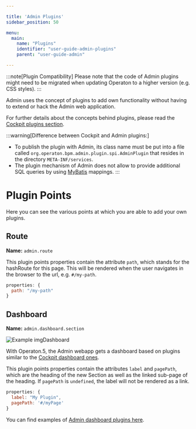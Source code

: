 ```yaml
---

title: 'Admin Plugins'
sidebar_position: 50

menu:
  main:
    name: "Plugins"
    identifier: "user-guide-admin-plugins"
    parent: "user-guide-admin"

---
```


:::note[Plugin Compatibility]
  Please note that the code of Admin plugins might need to be migrated when updating Operaton to a higher version (e.g. CSS styles).
:::

Admin uses the concept of plugins to add own functionality without having to extend or hack the Admin web application.

For further details about the concepts behind plugins, please read the [Cockpit plugins section](../cockpit/extend/plugins.md).

:::warning[Difference between Cockpit and Admin plugins:]
  * To publish the plugin with Admin, its class name must be put into a file called ```org.operaton.bpm.admin.plugin.spi.AdminPlugin``` that resides in the directory ```META-INF/services```.
  * The plugin mechanism of Admin does not allow to provide additional SQL queries by using [MyBatis](http://www.mybatis.org/) mappings.
:::


# Plugin Points

Here you can see the various points at which you are able to add your own plugins.

## Route
**Name:** `admin.route`

This plugin points properties contain the attribute `path`, which stands for the hashRoute for this page. This will be rendered when the user navigates in the browser to the url, e.g. `#/my-path`.

```Javascript
properties: {
  path: "/my-path"
}
```

## Dashboard

**Name:** `admin.dashboard.section`

![Example img](./img/admin-start-page-view.png)Dashboard

With Operaton.5, the Admin webapp gets a dashboard based on plugins similar to the [Cockpit dashboard ones](../cockpit/extend/plugins.md#dashboard).

This plugin points properties contain the attributes `label` and `pagePath`, which are the heading of the new Section as well as the linked sub-page of the heading. If `pagePath` is `undefined`, the label will not be rendered as a link.

```Javascript
properties: {
  label: "My Plugin",
  pagePath: '#/myPage'
}
```

You can find examples of [Admin dashboard plugins here](https://github.com/operaton/operaton/tree/master/webapps/frontend/ui/admin/plugins/base/app/views/dashboard).
